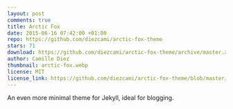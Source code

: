 ```yaml
---
layout: post
comments: true
title: Arctic Fox
date: 2015-06-16 07:42:00 +01:00
repo: https://github.com/diezcami/arctic-fox-theme
stars: 71
download: https://github.com/diezcami/arctic-fox-theme/archive/master.zip
author: Camille Diez
thumbnail: arctic-fox.webp
license: MIT
license_link: https://github.com/diezcami/arctic-fox-theme/blob/master/LICENSE
---
```


An even more minimal theme for Jekyll, ideal for blogging.
